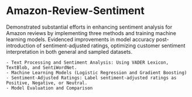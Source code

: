 # Amazon-Review-Sentiment

Demonstrated substantial efforts in enhancing sentiment analysis for Amazon reviews by implementing three methods and training machine learning models. Evidenced improvements in model accuracy post-introduction of sentiment-adjusted ratings, optimizing customer sentiment interpretation in both general and sampled datasets.

    - Text Processing and Sentiment Analysis: Using VADER Lexicon, TextBlob, and SentiWordNet.
    - Machine Learning Models (Logistic Regression and Gradient Boosting)
    - Sentiment-Adjusted Ratings: Label sentiment-adjusted ratings as Positive, Negative, or Neutral.
    - Model Evaluation and Comparison

